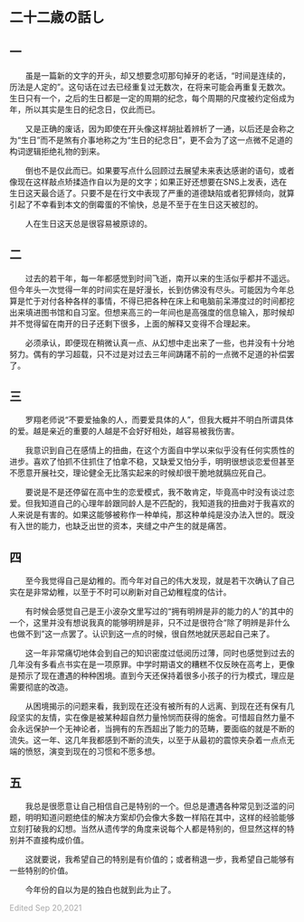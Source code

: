 **<font size=5>二十二歳の話し</font>**

## 一

&emsp;&emsp;虽是一篇新的文字的开头，却又想要念叨那句掉牙的老话，“时间是连续的，历法是人定的”。这句话在过去已经重复过无数次，在将来可能会再重复无数次。生日只有一个，之后的生日都是一定的周期的纪念，每个周期的尺度被约定俗成为年，所以其实是生日的纪念日，仅此而已。

&emsp;&emsp;又是正确的废话，因为即使在开头像这样胡扯着辨析了一通，以后还是会称之为“生日”而不是煞有介事地称之为“生日的纪念日”，更不会为了这一点微不足道的构词逻辑拒绝礼物的到来。

&emsp;&emsp;倒也不是仅此而已。如果要写点什么回顾过去展望未来表达感谢的语句，或者像现在这样敲点矫揉造作自以为是的文字；如果正好还想要在SNS上发表，选在生日这天最合适了。只要不是在行文中表现了严重的道德缺陷或者犯罪倾向，就算引起了不幸看到本文的倒霉蛋的不愉快，总是不至于在生日这天被怼的。

&emsp;&emsp;人在生日这天总是很容易被原谅的。

## 二

&emsp;&emsp;过去的若干年，每一年都感觉到时间飞逝，南开以来的生活似乎都并不遥远。但今年头一次觉得一年的时间实在是好漫长，长到仿佛没有尽头。可能因为今年总算是忙于对付各种各样的事情，不得已把各种在床上和电脑前呆滞度过的时间都挖出来填进图书馆和自习室。但想来高三的一年间也是高强度的信息输入，那时候却并不觉得留在南开的日子还剩下很多，上面的解释又变得不合理起来。

&emsp;&emsp;必须承认，即便现在稍微认真一点、从幻想中走出来了一些，也并没有十分地努力。偶有的学习超载，只不过是对过去三年间踌躇不前的一点微不足道的补偿罢了。

## 三

&emsp;&emsp;罗翔老师说“不要爱抽象的人，而要爱具体的人”，但我大概并不明白所谓具体的爱。越是亲近的重要的人越是不会好好相处，越容易被我伤害。

&emsp;&emsp;我意识到自己在感情上的扭曲，在这个方面自中学以来似乎没有任何实质性的进步。喜欢了怕抓不住抓住了怕拿不稳，又缺爱又怕分手，明明很想谈恋爱但甚至不愿意开展社交，理论健全无比落实起来的时候却很干脆地就膈应死自己。

&emsp;&emsp;要说是不是还停留在高中生的恋爱模式，我不敢肯定，毕竟高中时没有谈过恋爱。但我知道自己的心理年龄跟同龄人是不匹配的，我知道我的扭曲对于我喜欢的人来说是有害的。如果这能够被称作一种单纯，那这种单纯是没办法入世的。既没有入世的能力，也缺乏出世的资本，夹缝之中产生的就是痛苦。

## 四

&emsp;&emsp;至今我觉得自己是幼稚的。而今年对自己的伟大发现，就是若干次确认了自己实在是非常幼稚，以至于不时可以刷新对自己幼稚程度的估计。

&emsp;&emsp;有时候会感觉自己是王小波杂文里写过的“拥有明辨是非的能力的人”的其中的一个，这里并没有想说我真的能够明辨是非，只不过是很符合“除了明辨是非什么也做不到”这一点罢了。认识到这一点的时候，很自然地就厌恶起自己来了。

&emsp;&emsp;这一年非常痛切地体会到自己的知识密度过低阅历过薄，同时也感觉到过去的几年没有多看点书实在是一项原罪。中学时期语文的糟糕不仅反映在高考上，更像是预示了现在遭遇的种种困境。直到今天还保持着很多小孩子的行为模式，理应是需要彻底的改造。

&emsp;&emsp;从困境揭示的问题来看，我到现在还没有被所有的人远离、到现在还有保有几段坚实的友情，实在像是被某种超自然力量怜悯而获得的施舍。可惜超自然力量不会永远保护一个无神论者，当拥有的东西超出了能力的范畴，要面临的就是不断的流失。这一年、这几年我都感到不断的流失，以至于从最初的震惊夹杂着一点点无端的愤怒，演变到现在的习惯和不愿多想。

## 五

&emsp;&emsp;我总是很愿意让自己相信自己是特别的一个。但总是遭遇各种常见到泛滥的问题，明明知道问题绝佳的解决方案却仍会像大多数一样陷在其中，这样的经验能够立刻打破我的幻想。当然从遗传学的角度来说每个人都是特别的，但显然这样的特别并不直接构成价值。

&emsp;&emsp;这就要说，我希望自己的特别是有价值的；或者稍退一步，我希望自己能够有一些特别的价值。

&emsp;&emsp;今年份的自以为是的独白也就到此为止了。

<font color=DarkGray>Edited Sep 20,2021</font>

